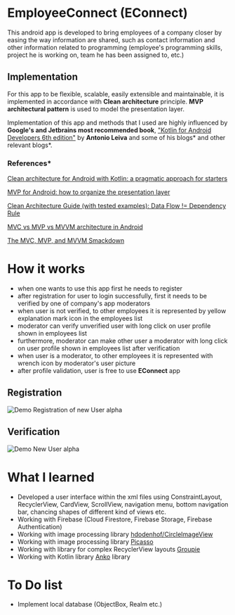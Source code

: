 # EmployeeConnect  (EConnect)

This android app is developed to bring employees of a company closer by easing the way information are shared, such as contact information and other information related to programming (employee's programming skills, project he is working on, team he has been assigned to, etc.)

## Implementation

 For this app to be flexible, scalable, easily extensible and maintainable, it is implemented in accordance with **Clean architecture** principle. **MVP architectural pattern** is used to model the presentation layer.

Implementation of this app and methods that I used are highly influenced by **Google's and Jetbrains most recommended book**, ["Kotlin for Android Developers 6th edition"](https://antonioleiva.com/kotlin-android-developers-book/) by **Antonio Leiva** and some of his blogs* and other relevant blogs*.

### References*

[Clean architecture for Android with Kotlin: a pragmatic approach for starters](https://antonioleiva.com/clean-architecture-android/)

[MVP for Android: how to organize the presentation layer](https://antonioleiva.com/mvp-android/)

[Clean Architecture Guide (with tested examples): Data Flow != Dependency Rule](https://proandroiddev.com/clean-architecture-data-flow-dependency-rule-615ffdd79e29)

[MVC vs MVP vs MVVM architecture in Android](https://blog.mindorks.com/mvc-mvp-mvvm-architecture-in-android)

[The MVC, MVP, and MVVM Smackdown](https://academy.realm.io/posts/eric-maxwell-mvc-mvp-and-mvvm-on-android/)


# How it works
- when one wants to use this app  first he needs to register
- after registration for user to login successfully, first it needs to be verified by one of company's app moderators
- when user is not verified, to other employees it is represented by yellow explanation mark icon in the employees list
- moderator can verify unverified user with long click on user profile shown in employees list
- furthermore, moderator can make other user a moderator with long click on user profile shown in employees list after verification
- when user is a moderator, to other employees it is represented with wrench icon by moderator's user picture  
- after profile validation, user is free to use **EConnect** app

## Registration  
![Demo Registration of new User alpha](https://media.giphy.com/media/ZFnwXWWuYVg8F17SEH/giphy.gif)  

## Verification  
![Demo New User alpha](https://media.giphy.com/media/U5Op3ycS23DYmgMuGg/giphy.gif)  

# What I learned
 - Developed a user interface within the xml files using ConstraintLayout, RecyclerView, CardView, ScrollView, navigation menu, bottom navigation bar, chancing shapes of different kind of views etc.
 - Working with Firebase (Cloud Firestore, Firebase Storage, Firebase Authentication)
 - Working with image processing library [hdodenhof/CircleImageView](https://github.com/hdodenhof/CircleImageView)
- Working with image processing library [Picasso](https://square.github.io/picasso/)
- Working with library for complex RecyclerView layouts [Groupie](https://github.com/lisawray/groupie)
- Working with Kotlin library [Anko](https://github.com/Kotlin/anko) library

# To Do list
- Implement local database (ObjectBox, Realm etc.)
